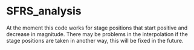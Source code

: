 # SFRS_analysis
At the moment this code works for stage positions that start positive and decrease in magnitude. There may be problems in the interpolation if the stage positions are taken in another way, this will be fixed in the future.

